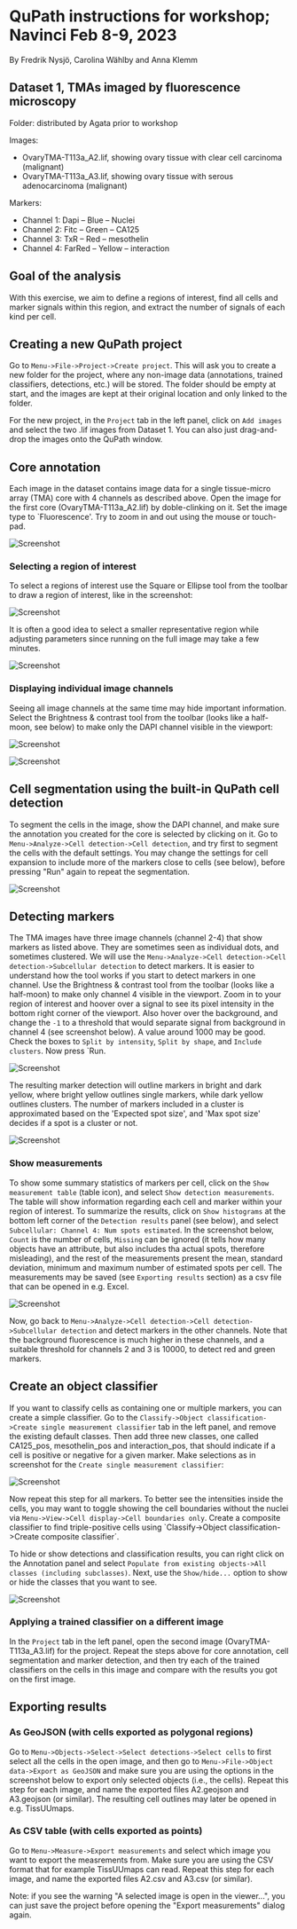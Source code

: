 # QuPath instructions for workshop; Navinci Feb 8-9, 2023

By Fredrik Nysjö, Carolina Wählby and Anna Klemm

## Dataset 1, TMAs imaged by fluorescence microscopy

Folder: distributed by Agata prior to workshop

Images: 
-  OvaryTMA-T113a_A2.lif, showing ovary tissue with clear cell carcinoma (malignant)
-  OvaryTMA-T113a_A3.lif, showing ovary tissue with serous adenocarcinoma (malignant)

Markers:
-	Channel 1: Dapi – Blue – Nuclei
-	Channel 2: Fitc – Green – CA125
-	Channel 3: TxR – Red – mesothelin
-	Channel 4: FarRed – Yellow – interaction

## Goal of the analysis

With this exercise, we aim to define a regions of interest, find all cells and marker signals within this region, and extract the number of signals of each kind per cell.

## Creating a new QuPath project

Go to `Menu->File->Project->Create project`. This will ask you to create a new folder for the project, where any non-image data (annotations, trained classifiers, detections, etc.) will be stored. The folder should be empty at start, and the images are kept at their original location and only linked to the folder.

For the new project, in the `Project` tab in the left panel, click on `Add images` and select the two .lif images from Dataset 1. You can also just drag-and-drop the images onto the QuPath window. 

## Core annotation

Each image in the dataset contains image data for a single tissue-micro array (TMA) core with 4 channels as described above. Open the image for the first core (OvaryTMA-T113a_A2.lif) by doble-clinking on it. Set the image type to `Fluorescence'. Try to zoom in and out using the mouse or touch-pad. 

![](images/screenshot_set_type_to_fluorescence.png?raw=true "Screenshot")

### Selecting a region of interest

To select a regions of interest use the Square or Ellipse tool from the toolbar to draw a region of interest, like in the screenshot: 

![](images/screenshot_annotation1.png?raw=true "Screenshot")

It is often a good idea to select a smaller representative region while adjusting parameters since running on the full image may take a few minutes.

![](images/screenshot_selectROI.png?raw=true "Screenshot")

### Displaying individual image channels

Seeing all image channels at the same time may hide important information. Select the Brightness & contrast tool from the toolbar (looks like a half-moon, see below) to make only the DAPI channel visible in the viewport:

![](images/screenshot_brightness_contrast1.png?raw=true "Screenshot")

![](screenshot_set_to_gray.png?raw=true "Screenshot")


## Cell segmentation using the built-in QuPath cell detection

To segment the cells in the image, show the DAPI channel, and make sure the annotation you created for the core is selected by clicking on it. Go to `Menu->Analyze->Cell detection->Cell detection`, and try first to segment the cells with the default settings. You may change the settings for cell expansion to include more of the markers close to cells (see below), before pressing "Run" again to repeat the segmentation.

![](images/screenshot_cell_detection.png?raw=true "Screenshot")

## Detecting markers

The TMA images have three image channels (channel 2-4) that show markers as listed above. They are sometimes seen as individual dots, and sometimes clustered. We will use the `Menu->Analyze->Cell detection->Cell detection->Subcellular detection` to detect markers. It is easier to understand how the tool works if you start to detect markers in one channel. Use the Brightness & contrast tool from the toolbar (looks like a half-moon) to make only channel 4 visible in the viewport. Zoom in to your region of interest and hoover over a signal to see its pixel intensity in the bottom right corner of the viewport. Also hover over the background, and change the `-1` to a threshold that would separate signal from background in channel 4 (see screenshot below). A value around 1000 may be good. Check the boxes to `Split by intensity`, `Split by shape`, and `Include clusters`. Now press `Run.

![](images/screenshot_channel4_markers_step1.png?raw=true "Screenshot")

The resulting marker detection will outline markers in bright and dark yellow, where bright yellow outlines single markers, while dark yellow outlines clusters. The number of markers included in a cluster is approximated based on the 'Expected spot size', and 'Max spot size' decides if a spot is a cluster or not.

![](images/screenshot_channel4_markers.png?raw=true "Screenshot")

### Show measurements
To show some summary statistics of markers per cell, click on the `Show measurement table` (table icon), and select `Show detection measurements`. The table will show information regarding each cell and marker within your region of interest. To summarize the results, click on `Show histograms` at the bottom left corner of the `Detection results` panel (see below), and select `Subcellular: Channel 4: Num spots estimated`. In the screenshot below, `Count` is the number of cells, `Missing` can be ignored (it tells how many objects have an attribute, but also includes tha actual spots, therefore misleading), and the rest of the measurements present the mean, standard deviation, minimum and maximum number of estimated spots per cell. The measurements may be saved (see `Exporting results` section) as a csv file that can be opened in e.g. Excel.

![](images/screenshot_statistics.png?raw=true "Screenshot")

Now, go back to `Menu->Analyze->Cell detection->Cell detection->Subcellular detection` and detect markers in the other channels. Note that the background fluorescence is much higher in these channels, and a suitable threshold for channels 2 and 3 is 10000, to detect red and green markers.

## Create an object classifier

If you want to classify cells as containing one or multiple markers, you can create a simple classifier. Go to the `Classify->Object classification->Create single measurement classifier` tab in the left panel, and remove the existing default classes. Then add three new classes, one called CA125_pos, mesothelin_pos and interaction_pos, that should indicate if a cell is positive or negative for a given marker. Make selections as in screenshot for the `Create single measurement classifier`:

![](images/screenshot_channel2_classifier.png?raw=true "Screenshot")


Now repeat this step for all markers. To better see the intensities inside the cells, you may want to toggle showing the cell boundaries without the nuclei via `Menu->View->Cell display->Cell boundaries only`. Create a composite classifier to find triple-positive cells using `Classify->Object classification->Create composite classifier´.

To hide or show detections and classification results, you can right click on the Annotation panel and select `Populate from existing objects->All classes (including subclasses)`. Next, use the `Show/hide...` option to show or hide the classes that you want to see.

![](images/screenshot_trippel_pos.png?raw=true "Screenshot")


### Applying a trained classifier on a different image

In the `Project` tab in the left panel, open the second image (OvaryTMA-T113a_A3.lif) for the project. Repeat the steps above for core annotation, cell segmentation and marker detection, and then try each of the trained classifiers on the cells in this image and compare with the results you got on the first image.

## Exporting results

### As GeoJSON (with cells exported as polygonal regions)

Go to `Menu->Objects->Select->Select detections->Select cells` to first select all the cells in the open image, and then go to `Menu->File->Object data->Export as GeoJSON` and make sure you are using the options in the screenshot below to export only selected objects (i.e., the cells). Repeat this step for each image, and name the exported files A2.geojson and A3.geojson (or similar). The resulting cell outlines may later be opened in e.g. TissUUmaps.

### As CSV table (with cells exported as points)

Go to `Menu->Measure->Export measurements` and select which image you want to export the measrements from. Make sure you are using the CSV format that for example TissUUmaps can read. Repeat this step for each image, and name the exported files A2.csv and A3.csv (or similar).

Note: if you see the warning "A selected image is open in the viewer...", you can just save the project before opening the "Export measurements" dialog again.


